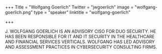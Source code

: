 +++
Title = "Wolfgang Goerlich"
Twitter = "jwgoerlich"
image = "wolfgang-goerlich.png"
type = "speaker"
linktitle = "wolfgang-goerlich"

+++

J. WOLFGANG GOERLICH IS AN ADVISORY CISO FOR DUO SECURITY. HE HAS BEEN RESPONSIBLE FOR IT AND IT SECURITY IN THE HEALTHCARE AND FINANCIAL SERVICES VERTICALS. WOLFGANG HAS LED ADVISORY AND ASSESSMENT PRACTICES IN CYBERSECURITY CONSULTING FIRMS.




